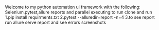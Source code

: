 Welcome to my python automation ui framework with the following:
Selenium,pytest,allure reports and parallel executing
to run clone and run
1.pip install requirments.txt
2.pytest --alluredir=report  -n=4 
3.to see report run allure serve report and see errors screenshots 

